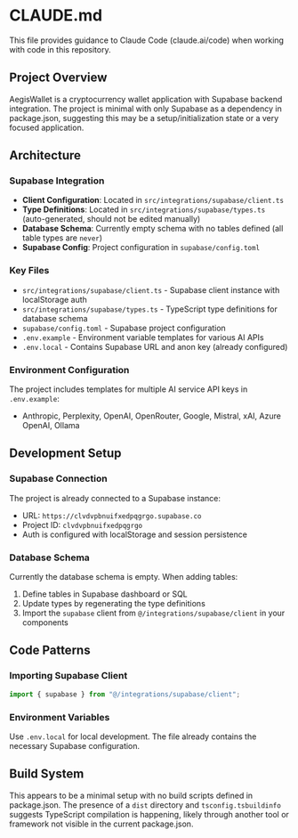# CLAUDE.md

This file provides guidance to Claude Code (claude.ai/code) when working with code in this repository.

## Project Overview

AegisWallet is a cryptocurrency wallet application with Supabase backend integration. The project is minimal with only Supabase as a dependency in package.json, suggesting this may be a setup/initialization state or a very focused application.

## Architecture

### Supabase Integration
- **Client Configuration**: Located in `src/integrations/supabase/client.ts`
- **Type Definitions**: Located in `src/integrations/supabase/types.ts` (auto-generated, should not be edited manually)
- **Database Schema**: Currently empty schema with no tables defined (all table types are `never`)
- **Supabase Config**: Project configuration in `supabase/config.toml`

### Key Files
- `src/integrations/supabase/client.ts` - Supabase client instance with localStorage auth
- `src/integrations/supabase/types.ts` - TypeScript type definitions for database schema
- `supabase/config.toml` - Supabase project configuration
- `.env.example` - Environment variable templates for various AI APIs
- `.env.local` - Contains Supabase URL and anon key (already configured)

### Environment Configuration
The project includes templates for multiple AI service API keys in `.env.example`:
- Anthropic, Perplexity, OpenAI, OpenRouter, Google, Mistral, xAI, Azure OpenAI, Ollama

## Development Setup

### Supabase Connection
The project is already connected to a Supabase instance:
- URL: `https://clvdvpbnuifxedpqgrgo.supabase.co`
- Project ID: `clvdvpbnuifxedpqgrgo`
- Auth is configured with localStorage and session persistence

### Database Schema
Currently the database schema is empty. When adding tables:
1. Define tables in Supabase dashboard or SQL
2. Update types by regenerating the type definitions
3. Import the `supabase` client from `@/integrations/supabase/client` in your components

## Code Patterns

### Importing Supabase Client
```typescript
import { supabase } from "@/integrations/supabase/client";
```

### Environment Variables
Use `.env.local` for local development. The file already contains the necessary Supabase configuration.

## Build System

This appears to be a minimal setup with no build scripts defined in package.json. The presence of a `dist` directory and `tsconfig.tsbuildinfo` suggests TypeScript compilation is happening, likely through another tool or framework not visible in the current package.json.